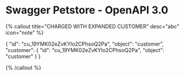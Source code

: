 # Swagger Petstore - OpenAPI 3.0

  {% callout title="CHARGED WITH EXPANDED CUSTOMER" desc="abc" icon="note" %}

{
  "id": "cu_19YMK02eZvKYlo2CPhsoQ2Pa",
  "object": "customer",
  "customer": {
    "id": "cu_19YMK02eZvKYlo2CPhsoQ2Pa",
    "object": "customer"
  }
}

  {% /callout %}